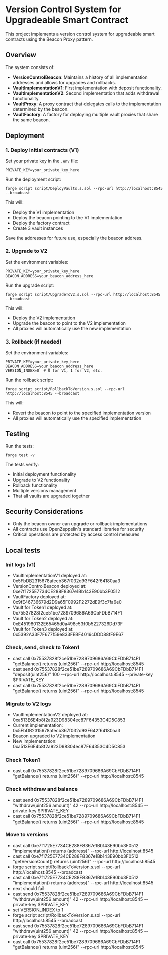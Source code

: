 # Version Control System for Upgradeable Smart Contract

This project implements a version control system for upgradeable smart contracts using the Beacon Proxy pattern.

## Overview

The system consists of:

- **VersionControlBeacon**: Maintains a history of all implementation addresses and allows for upgrades and rollbacks.
- **VaultImplementationV1**: First implementation with deposit functionality.
- **VaultImplementationV2**: Second implementation that adds withdrawal functionality.
- **VaultProxy**: A proxy contract that delegates calls to the implementation determined by the beacon.
- **VaultFactory**: A factory for deploying multiple vault proxies that share the same beacon.

## Deployment

### 1. Deploy initial contracts (V1)

Set your private key in the `.env` file:
```
PRIVATE_KEY=your_private_key_here
```

Run the deployment script:
```
forge script script/DeployVaults.s.sol --rpc-url http://localhost:8545 --broadcast
```

This will:
- Deploy the V1 implementation
- Deploy the beacon pointing to the V1 implementation
- Deploy the factory contract
- Create 3 vault instances

Save the addresses for future use, especially the beacon address.

### 2. Upgrade to V2

Set the environment variables:
```
PRIVATE_KEY=your_private_key_here
BEACON_ADDRESS=your_beacon_address_here
```

Run the upgrade script:
```
forge script script/UpgradeToV2.s.sol --rpc-url http://localhost:8545 --broadcast
```

This will:
- Deploy the V2 implementation
- Upgrade the beacon to point to the V2 implementation
- All proxies will automatically use the new implementation

### 3. Rollback (if needed)

Set the environment variables:
```
PRIVATE_KEY=your_private_key_here
BEACON_ADDRESS=your_beacon_address_here
VERSION_INDEX=0  # 0 for V1, 1 for V2, etc.
```

Run the rollback script:
```
forge script script/RollbackToVersion.s.sol --rpc-url http://localhost:8545 --broadcast
```

This will:
- Revert the beacon to point to the specified implementation version
- All proxies will automatically use the specified implementation

## Testing

Run the tests:
```
forge test -v
```

The tests verify:
- Initial deployment functionality
- Upgrade to V2 functionality
- Rollback functionality
- Multiple versions management
- That all vaults are upgraded together

## Security Considerations

- Only the beacon owner can upgrade or rollback implementations
- All contracts use OpenZeppelin's standard libraries for security
- Critical operations are protected by access control measures

## Local tests

### Init logs (v1)
- VaultImplementationV1 deployed at: 0x5FbDB2315678afecb367f032d93F642f64180aa3
- VersionControlBeacon deployed at: 0xe7f1725E7734CE288F8367e1Bb143E90bb3F0512
- VaultFactory deployed at: 0x9fE46736679d2D9a65F0992F2272dE9f3c7fa6e0
- Vault for Token1 deployed at: 0x75537828f2ce51be7289709686A69CbFDbB714F1
- Vault for Token2 deployed at: 0xE451980132E65465d0a498c53f0b5227326Dd73F
- Vault for Token3 deployed at: 0x5392A33F7F677f59e833FEBF4016cDDD88fF9E67

### Check, send, check to Token1
- cast call 0x75537828f2ce51be7289709686A69CbFDbB714F1 "getBalance() returns (uint256)" --rpc-url http://localhost:8545
- cast send 0x75537828f2ce51be7289709686A69CbFDbB714F1 "deposit(uint256)" 100 --rpc-url http://localhost:8545 --private-key $PRIVATE_KEY
- cast call 0x75537828f2ce51be7289709686A69CbFDbB714F1 "getBalance() returns (uint256)" --rpc-url http://localhost:8545

### Migrate to V2 logs
- VaultImplementationV2 deployed at: 0xa513E6E4b8f2a923D98304ec87F64353C4D5C853
- Current implementation: 0x5FbDB2315678afecb367f032d93F642f64180aa3
- Beacon upgraded to V2 implementation
- New implementation: 0xa513E6E4b8f2a923D98304ec87F64353C4D5C853

### Check Token1
- cast call 0x75537828f2ce51be7289709686A69CbFDbB714F1 "getBalance() returns (uint256)" --rpc-url http://localhost:8545

### Check withdraw and balance
- cast send 0x75537828f2ce51be7289709686A69CbFDbB714F1 "withdraw(uint256 amount)" 42 --rpc-url http://localhost:8545 --private-key $PRIVATE_KEY
- cast call 0x75537828f2ce51be7289709686A69CbFDbB714F1 "getBalance() returns (uint256)" --rpc-url http://localhost:8545

### Move to versions
- cast call 0xe7f1725E7734CE288F8367e1Bb143E90bb3F0512 "implementation() returns (address)" --rpc-url http://localhost:8545
- cast call 0xe7f1725E7734CE288F8367e1Bb143E90bb3F0512 "getVersionCount() returns (uint256)" --rpc-url http://localhost:8545
- forge script script/RollbackToVersion.s.sol --rpc-url http://localhost:8545 --broadcast
- cast call 0xe7f1725E7734CE288F8367e1Bb143E90bb3F0512 "implementation() returns (address)" --rpc-url http://localhost:8545
- next should fail:
- cast send 0x75537828f2ce51be7289709686A69CbFDbB714F1 "withdraw(uint256 amount)" 42 --rpc-url http://localhost:8545 --private-key $PRIVATE_KEY
- set VERSION_INDEX to 1
- forge script script/RollbackToVersion.s.sol --rpc-url http://localhost:8545 --broadcast
- cast send 0x75537828f2ce51be7289709686A69CbFDbB714F1 "withdraw(uint256 amount)" 42 --rpc-url http://localhost:8545 --private-key $PRIVATE_KEY
- cast call 0x75537828f2ce51be7289709686A69CbFDbB714F1 "getBalance() returns (uint256)" --rpc-url http://localhost:8545